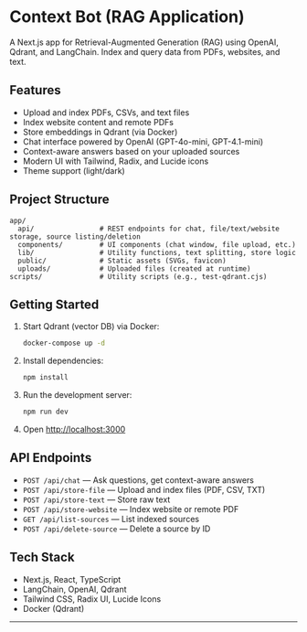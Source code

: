 # Context Bot (RAG Application)

A Next.js app for Retrieval-Augmented Generation (RAG) using OpenAI, Qdrant, and LangChain. Index and query data from PDFs, websites, and text.

## Features

- Upload and index PDFs, CSVs, and text files
- Index website content and remote PDFs
- Store embeddings in Qdrant (via Docker)
- Chat interface powered by OpenAI (GPT-4o-mini, GPT-4.1-mini)
- Context-aware answers based on your uploaded sources
- Modern UI with Tailwind, Radix, and Lucide icons
- Theme support (light/dark)

## Project Structure

```
app/
  api/                # REST endpoints for chat, file/text/website storage, source listing/deletion
  components/         # UI components (chat window, file upload, etc.)
  lib/                # Utility functions, text splitting, store logic
  public/             # Static assets (SVGs, favicon)
  uploads/            # Uploaded files (created at runtime)
scripts/              # Utility scripts (e.g., test-qdrant.cjs)
```

## Getting Started

1. Start Qdrant (vector DB) via Docker:
   ```bash
   docker-compose up -d
   ```
2. Install dependencies:
   ```bash
   npm install
   ```
3. Run the development server:
   ```bash
   npm run dev
   ```
4. Open [http://localhost:3000](http://localhost:3000)

## API Endpoints

- `POST /api/chat` — Ask questions, get context-aware answers
- `POST /api/store-file` — Upload and index files (PDF, CSV, TXT)
- `POST /api/store-text` — Store raw text
- `POST /api/store-website` — Index website or remote PDF
- `GET /api/list-sources` — List indexed sources
- `POST /api/delete-source` — Delete a source by ID

## Tech Stack

- Next.js, React, TypeScript
- LangChain, OpenAI, Qdrant
- Tailwind CSS, Radix UI, Lucide Icons
- Docker (Qdrant)

---
